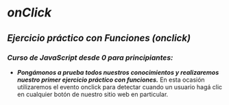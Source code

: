 # **_onClick_**

## **_Ejercicio práctico con Funciones (onclick)_**

### **_Curso de JavaScript desde 0 para principiantes:_**

- **_Pongámonos a prueba todos nuestros conocimientos y realizaremos nuestro primer ejercicio práctico con funciones._**
En esta ocasión utilizaremos el evento onclick para detectar cuando un usuario hagá clic en cualquier botón de nuestro sitio web en particular.
